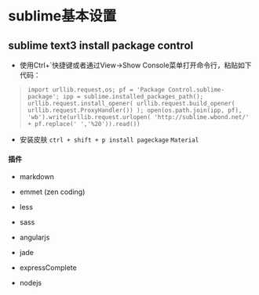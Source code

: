 # sublime基本设置

## sublime text3 install package control

* 使用Ctrl+`快捷键或者通过View->Show Console菜单打开命令行，粘贴如下代码：
> `import urllib.request,os; pf = 'Package Control.sublime-package'; ipp = sublime.installed_packages_path(); urllib.request.install_opener( urllib.request.build_opener( urllib.request.ProxyHandler()) ); open(os.path.join(ipp, pf), 'wb').write(urllib.request.urlopen( 'http://sublime.wbond.net/' + pf.replace(' ','%20')).read())`

* 安装皮肤 
 `ctrl + shift + p install pageckage`
 `Material`

#### 插件

* markdown

* emmet (zen coding)

* less

* sass

* angularjs

* jade

* expressComplete

* nodejs
